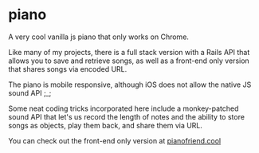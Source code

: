 # piano

A very cool vanilla js piano that only works on Chrome.

Like many of my projects, there is a full stack version with a Rails API that allows you to save and retrieve songs, as well as a front-end only version that shares songs via encoded URL.

The piano is mobile responsive, although iOS does not allow the native JS sound API ;_;

Some neat coding tricks incorporated here include a monkey-patched sound API that let's us record the length of notes and the ability to store songs as objects, play them back, and share them via URL.

You can check out the front-end only version at [pianofriend.cool](pianofriend.cool)
